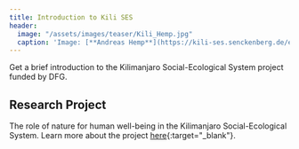 ```yaml
---
title: Introduction to Kili SES
header:
  image: "/assets/images/teaser/Kili_Hemp.jpg"
  caption: 'Image: [**Andreas Hemp**](https://kili-ses.senckenberg.de/en/publications/literature/){:target="_blank"}'
---
```


Get a brief introduction to the Kilimanjaro Social-Ecological System project funded by DFG. 
<!--more-->


## Research Project
The role of nature for human well-being in the Kilimanjaro Social-Ecological System. Learn more about the project [here](https://kili-ses.senckenberg.de/){:target="_blank"}.







